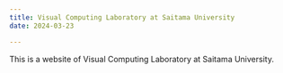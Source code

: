 ```yaml
---
title: Visual Computing Laboratory at Saitama University
date: 2024-03-23

---
```


This is a website of Visual Computing Laboratory at Saitama University.



